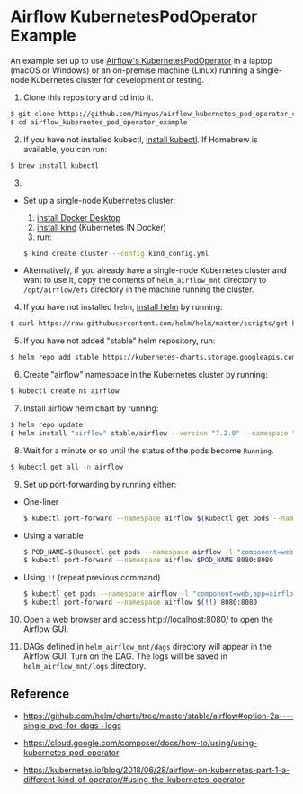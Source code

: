 # Airflow KubernetesPodOperator Example

An example set up to use 
[Airflow's KubernetesPodOperator](https://airflow.apache.org/docs/stable/_api/airflow/contrib/operators/kubernetes_pod_operator/index.html#airflow.contrib.operators.kubernetes_pod_operator.KubernetesPodOperator._set_resources) in a laptop (macOS or Windows) or an on-premise machine (Linux) running a single-node Kubernetes cluster for development or testing.

1. Clone this repository and cd into it. 

```bash
$ git clone https://github.com/Minyus/airflow_kubernetes_pod_operator_example.git
$ cd airflow_kubernetes_pod_operator_example
```

2. If you have not installed kubectl, [install kubectl](https://kubernetes.io/docs/tasks/tools/install-kubectl/). If Homebrew is available, you can run:

```bash
$ brew install kubectl
```

3. 

  - Set up a single-node Kubernetes cluster:

    1. [install Docker Desktop](https://docs.docker.com/desktop/#download-and-install)
    2. [install kind](https://kind.sigs.k8s.io/docs/user/quick-start/#installation) (Kubernetes IN Docker)
    3. run:

    ```bash
    $ kind create cluster --config kind_config.yml
    ```

  - Alternatively, if you already have a single-node Kubernetes cluster and want to use it, copy the contents of `helm_airflow_mnt` directory to `/opt/airflow/efs` directory in the machine running the cluster.


4. If you have not installed helm, [install helm](https://helm.sh/docs/intro/install/) by running: 

```bash
$ curl https://raw.githubusercontent.com/helm/helm/master/scripts/get-helm-3 | bash
```

5. If you have not added "stable" helm repository, run:

```bash
$ helm repo add stable https://kubernetes-charts.storage.googleapis.com/
```

6. Create "airflow" namespace in the Kubernetes cluster by running:

```bash
$ kubectl create ns airflow
```

7. Install airflow helm chart by running:

```bash
$ helm repo update
$ helm install "airflow" stable/airflow --version "7.2.0" --namespace "airflow" --values helm_airflow_values.yml
```

8. Wait for a minute or so until the status of the pods become `Running`.

```bash
$ kubectl get all -n airflow
```

9. Set up port-forwarding by running either:

  - One-liner

    ```bash
    $ kubectl port-forward --namespace airflow $(kubectl get pods --namespace airflow -l "component=web,app=airflow" -o jsonpath="{.items[0].metadata.name}") 8080:8080
    ```

  - Using a variable

    ```bash
    $ POD_NAME=$(kubectl get pods --namespace airflow -l "component=web,app=airflow" -o jsonpath="{.items[0].metadata.name}")
    $ kubectl port-forward --namespace airflow $POD_NAME 8080:8080
    ```
  
  - Using `!!` (repeat previous command)

    ```bash
    $ kubectl get pods --namespace airflow -l "component=web,app=airflow" -o jsonpath="{.items[0].metadata.name}"
    $ kubectl port-forward --namespace airflow $(!!) 8080:8080
    ```

10. Open a web browser and access http://localhost:8080/ to open the Airflow GUI.

11. DAGs defined in `helm_airflow_mnt/dags` directory will appear in the Airflow GUI. Turn on the DAG. The logs will be saved in `helm_airflow_mnt/logs` directory.


## Reference

- https://github.com/helm/charts/tree/master/stable/airflow#option-2a----single-pvc-for-dags--logs

- https://cloud.google.com/composer/docs/how-to/using/using-kubernetes-pod-operator

- https://kubernetes.io/blog/2018/06/28/airflow-on-kubernetes-part-1-a-different-kind-of-operator/#using-the-kubernetes-operator
